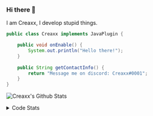 ### Hi there 👋

I am Creaxx, I develop stupid things. 

```java
public class Creaxx implements JavaPlugin {

    public void onEnable() {
        System.out.println("Hello there!");
    }
    
    public String getContactInfo() {
        return "Message me on discord: Creaxx#0001";
    }
}
```

![Creaxx's Github Stats](https://github-readme-stats.vercel.app/api?username=CreaxxOG&show_icons=true&theme=dark&count_private=true)

<details>
  <summary>Code Stats</summary>

<!--START_SECTION:waka-->
![Code Time](http://img.shields.io/badge/Code%20Time-1%2C264%20hrs%207%20mins-blue)

![Lines of code](https://img.shields.io/badge/From%20Hello%20World%20I%27ve%20Written-508.3%20thousand%20lines%20of%20code-blue)

**🐱 My GitHub Data** 

> 📦 66.3 kB Used in GitHub's Storage 
 > 
> 🏆 1,552 Contributions in the Year 2023
 > 
> 🚫 Not Opted to Hire
 > 
> 📜 4 Public Repositories 
 > 
> 🔑 2 Private Repositories 
 > 
**I'm a Night 🦉** 

```text
🌞 Morning                282 commits         ██░░░░░░░░░░░░░░░░░░░░░░░   07.20 % 
🌆 Daytime                1676 commits        ███████████░░░░░░░░░░░░░░   42.79 % 
🌃 Evening                1897 commits        ████████████░░░░░░░░░░░░░   48.43 % 
🌙 Night                  62 commits          ░░░░░░░░░░░░░░░░░░░░░░░░░   01.58 % 
```
📅 **I'm Most Productive on Saturday** 

```text
Monday                   472 commits         ███░░░░░░░░░░░░░░░░░░░░░░   12.05 % 
Tuesday                  573 commits         ████░░░░░░░░░░░░░░░░░░░░░   14.63 % 
Wednesday                588 commits         ████░░░░░░░░░░░░░░░░░░░░░   15.01 % 
Thursday                 619 commits         ████░░░░░░░░░░░░░░░░░░░░░   15.80 % 
Friday                   363 commits         ██░░░░░░░░░░░░░░░░░░░░░░░   09.27 % 
Saturday                 698 commits         ████░░░░░░░░░░░░░░░░░░░░░   17.82 % 
Sunday                   604 commits         ████░░░░░░░░░░░░░░░░░░░░░   15.42 % 
```


📊 **This Week I Spent My Time On** 

```text
💬 Programming Languages: 
Java                     12 hrs 15 mins      ███████████████████████░░   93.50 % 
XML                      42 mins             █░░░░░░░░░░░░░░░░░░░░░░░░   05.36 % 
Kotlin                   6 mins              ░░░░░░░░░░░░░░░░░░░░░░░░░   00.80 % 
YAML                     1 min               ░░░░░░░░░░░░░░░░░░░░░░░░░   00.22 % 
GitIgnore file           0 secs              ░░░░░░░░░░░░░░░░░░░░░░░░░   00.07 % 

🔥 Editors: 
IntelliJ                 13 hrs 6 mins       █████████████████████████   100.00 % 
```

**I Mostly Code in Java** 

```text
Java                     59 repos            ████████████████████░░░░░   80.82 % 
Kotlin                   9 repos             ███░░░░░░░░░░░░░░░░░░░░░░   12.33 % 
CSS                      2 repos             █░░░░░░░░░░░░░░░░░░░░░░░░   02.74 % 
TypeScript               2 repos             █░░░░░░░░░░░░░░░░░░░░░░░░   02.74 % 
EJS                      1 repo              ░░░░░░░░░░░░░░░░░░░░░░░░░   01.37 % 
```




 Last Updated on 18/05/2023 01:27:20 UTC
<!--END_SECTION:waka-->
</details>
